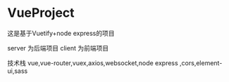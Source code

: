 # VueProject
这是基于Vuetify+node express的项目

server 为后端项目
client 为前端项目

技术栈
vue,vue-router,vuex,axios,websocket,node express ,cors,element-ui,sass
